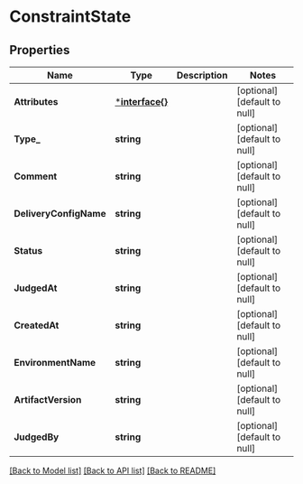 # ConstraintState

## Properties
Name | Type | Description | Notes
------------ | ------------- | ------------- | -------------
**Attributes** | [***interface{}**](interface{}.md) |  | [optional] [default to null]
**Type_** | **string** |  | [optional] [default to null]
**Comment** | **string** |  | [optional] [default to null]
**DeliveryConfigName** | **string** |  | [optional] [default to null]
**Status** | **string** |  | [optional] [default to null]
**JudgedAt** | **string** |  | [optional] [default to null]
**CreatedAt** | **string** |  | [optional] [default to null]
**EnvironmentName** | **string** |  | [optional] [default to null]
**ArtifactVersion** | **string** |  | [optional] [default to null]
**JudgedBy** | **string** |  | [optional] [default to null]

[[Back to Model list]](../README.md#documentation-for-models) [[Back to API list]](../README.md#documentation-for-api-endpoints) [[Back to README]](../README.md)


